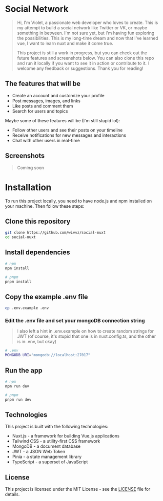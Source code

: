 # Social Network

> Hi, I'm Violet, a passionate web developer who loves to create. This is my attempt to build a social network like Twitter or VK, or maybe something in between. I'm not sure yet, but I'm having fun exploring the possibilities. This is my long-time dream and now that I've learned vue, I want to learn nuxt and make it come true.
>
> This project is still a work in progress, but you can check out the future features and screenshots below. You can also clone this repo and run it locally if you want to see it in action or contribute to it. I welcome any feedback or suggestions. Thank you for reading!

## The features that will be

- Create an account and customize your profile
- Post messages, images, and links
- Like posts and comment them
- Search for users and topics

Maybe some of these features will be (I'm still stupid lol):

- Follow other users and see their posts on your timeline
- Receive notifications for new messages and interactions
- Chat with other users in real-time

## Screenshots

> Coming soon

# Installation

To run this project locally, you need to have node.js and npm installed on your machine. Then follow these steps:

<!-- start:code block -->

## Clone this repository

```bash
git clone https://github.com/wivvz/social-nuxt
cd social-nuxt
```

## Install dependencies

```bash
# npm
npm install

# pnpm
pnpm install
```

## Copy the example .env file

```bash
cp .env.example .env
```

### Edit the .env file and set your mongoDB connection string

> I also left a hint in .env.example on how to create random strings for JWT (of course, it's stupid that one is in nuxt.config.ts, and the other is in .env, but okay)

```bash
# .env
MONGODB_URI="mongodb://localhost:27017"
```

## Run the app

```bash
# npm
npm run dev

# pnpm
pnpm run dev
```

## Technologies

This project is built with the following technologies:

- Nuxt.js - a framework for building Vue.js applications
- Tailwind CSS - a utility-first CSS framework
- MongoDB - a document database
- JWT - a JSON Web Token
- Pinia - a state management library
- TypeScript - a superset of JavaScript

## License

This project is licensed under the MIT License - see the [LICENSE](LICENSE) file for details.
